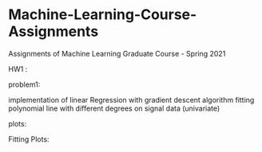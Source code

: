 # Machine-Learning-Course-Assignments
Assignments of Machine Learning Graduate Course - Spring 2021

HW1 :

problem1:

implementation of linear Regression with gradient descent algorithm
fitting polynomial line with different degrees on signal data (univariate)

plots:

Fitting Plots:
